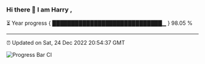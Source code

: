 ### Hi there 👋 I am Harry , 

⏳ Year progress { █████████████████████████████▁ } 98.05 %

---

⏰ Updated on Sat, 24 Dec 2022 20:54:37 GMT

![Progress Bar CI](https://github.com/duykhang68/duykhang68/workflows/Progress%20Bar%20CI/badge.svg)

